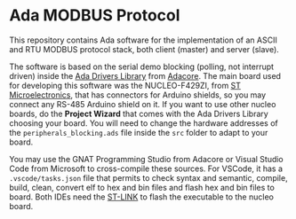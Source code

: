 # Ada MODBUS Protocol

This repository contains Ada software for the implementation of an ASCII and RTU MODBUS protocol stack, both client (master) and server (slave).

The software is based on the serial demo blocking (polling, not interrupt driven) inside the [Ada Drivers Library](https://www.github.com/Adacore/Ada_Drivers_Library) from [Adacore](https://www.adacore.com). The main board used for developing this software was the NUCLEO-F429ZI, from [ST Microelectronics](https://www.st.com), that has connectors for Arduino shields, so you may connect any RS-485 Arduino shield on it. If you want to use other nucleo boards, do the **Project Wizard** that comes with the Ada Drivers Library choosing your board. You will need to change the hardware addresses of the `peripherals_blocking.ads` file inside the `src` folder to adapt to your board.

You may use the GNAT Programming Studio from Adacore or Visual Studio Code from Microsoft to cross-compile these sources. For VSCode, it has a `.vscode/tasks.json` file that permits to check syntax and semantic, compile, build, clean, convert elf to hex and bin files and flash hex and bin files to board. Both IDEs need the [ST-LINK](https://github.com/stlink-org/stlink) to flash the executable to the nucleo board.
